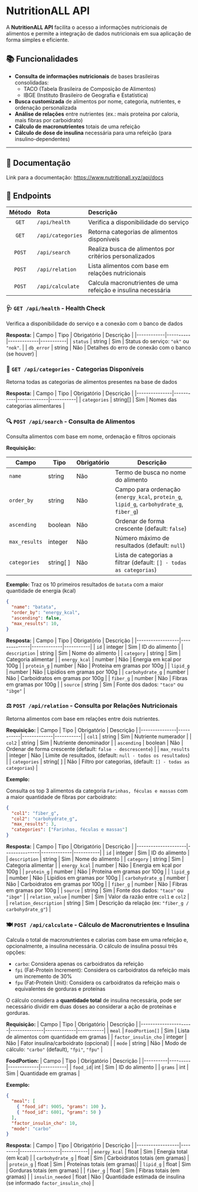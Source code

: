 # NutritionALL API

A **NutritionALL API** facilita o acesso a informações nutricionais de alimentos e permite a integração de dados nutricionais em sua aplicação de forma simples e eficiente.

## 📚 Funcionalidades

- **Consulta de informações nutricionais** de bases brasileiras consolidadas:
  - TACO (Tabela Brasileira de Composição de Alimentos)
  - IBGE (Instituto Brasileiro de Geografia e Estatística)
- **Busca customizada** de alimentos por nome, categoria, nutrientes, e ordenação personalizada
- **Análise de relações** entre nutrientes (ex.: mais proteína por caloria, mais fibras por carboidrato)
- **Cálculo de macronutrientes** totais de uma refeição
- **Cálculo de dose de insulina** necessária para uma refeição (para insulino-dependentes)

---

## 📄 Documentação

Link para a documentação: https://www.nutritionall.xyz/api/docs 

## 🔗 Endpoints

| Método | Rota                      | Descrição |
|:------:|:---------------------------|:----------|
| `GET`  | `/api/health`               | Verifica a disponibilidade do serviço |
| `GET`  | `/api/categories`           | Retorna categorias de alimentos disponíveis |
| `POST` | `/api/search`               | Realiza busca de alimentos por critérios personalizados |
| `POST` | `/api/relation`             | Lista alimentos com base em relações nutricionais |
| `POST` | `/api/calculate`     | Calcula macronutrientes de uma refeição e insulina necessária |



### 🩺 `GET /api/health` - Health Check

Verifica a disponibilidade do serviço e a conexão com o banco de dados


**Resposta:**
| Campo      | Tipo     | Obrigatório | Descrição |
|------------|----------|-------------|-----------|
| `status`   | string   | Sim         | Status do serviço: `"ok"` ou `"nok"`. |
| `db_error` | string | Não     | Detalhes do erro de conexão com o banco (se houver) |


### 📂 `GET /api/categories` - Categorias Disponíveis

Retorna todas as categorias de alimentos presentes na base de dados


**Resposta:**
| Campo         | Tipo      | Obrigatório | Descrição |
|---------------|-----------|-------------|-----------|
| `categories`  | string[]  | Sim         | Nomes das categorias alimentares |


### 🔍 `POST /api/search` - Consulta de Alimentos

Consulta alimentos com base em nome, ordenação e filtros opcionais



**Requisição:**

| Campo         | Tipo               | Obrigatório | Descrição |
|---------------|--------------------|-------------|-----------|
| `name`        | string      | Não         | Termo de busca no nome do alimento |
| `order_by`    | string             | Não         | Campo para ordenação (`energy_kcal`, `protein_g`, `lipid_g`, `carbohydrate_g`, `fiber_g`) |
| `ascending`   | boolean            | Não         | Ordenar de forma crescente (default: `false`) |
| `max_results` | integer     | Não         | Número máximo de resultados (default: `null`) |
| `categories`  | string[ ]           | Não         | Lista de categorias a filtrar (default: `[] - todas as categorias`) |

**Exemplo:**
Traz os 10 primeiros resultados de `batata` com a maior quantidade de energia (kcal) 
```json
{
  "name": "batata",
  "order_by": "energy_kcal",
  "ascending": false,
  "max_results": 10,
}
```

**Resposta:**
| Campo            | Tipo         | Obrigatório | Descrição |
|------------------|--------------|-------------|-----------|
| `id`             | integer      | Sim         | ID do alimento |
| `description`    | string       | Sim         | Nome do alimento |
| `category`       | string       | Sim         | Categoria alimentar |
| `energy_kcal`    | number       | Não         | Energia em kcal por 100g |
| `protein_g`      | number       | Não         | Proteína em gramas por 100g |
| `lipid_g`        | number       | Não         | Lipídios em gramas por 100g |
| `carbohydrate_g` | number       | Não         | Carboidratos em gramas por 100g |
| `fiber_g`        | number       | Não         | Fibras em gramas por 100g |
| `source`         | string       | Sim         | Fonte dos dados: `"taco"` ou `"ibge"` |

### ⚖️ `POST /api/relation` -  Consulta por Relações Nutricionais

Retorna alimentos com base em relações entre dois nutrientes.

**Requisição:**
| Campo         | Tipo      | Obrigatório | Descrição |
|---------------|-----------|-------------|-----------|
| `col1`        | string    | Sim         | Nutriente numerador |
| `col2`        | string    | Sim         | Nutriente denominador |
| `ascending`   | boolean   | Não         | Ordenar de forma crescente (default: `false - descrescente`) |
| `max_results` | integer   | Não         | Limite de resultados, (default: `null - todos os resultados`) |
| `categories`  | string[ ]  | Não         | Filtro por categorias, (default: `[] - todas as categorias`) |

**Exemplo:**

Consulta os top 3 alimentos da categoria `Farinhas, féculas e massas` com a maior quantidade de fibras por carboidrato:
```json
{
  "col1": "fiber_g",
  "col2": "carbohydrate_g",
  "max_results": 3,
  "categories": ["Farinhas, féculas e massas"]
}
```

**Resposta:**
| Campo               | Tipo          | Obrigatório | Descrição |
|---------------------|---------------|-------------|-----------|
| `id`             | integer      | Sim         | ID do alimento |
| `description`    | string       | Sim         | Nome do alimento |
| `category`       | string       | Sim         | Categoria alimentar |
| `energy_kcal`    | number       | Não         | Energia em kcal por 100g |
| `protein_g`      | number       | Não         | Proteína em gramas por 100g |
| `lipid_g`        | number       | Não         | Lipídios em gramas por 100g |
| `carbohydrate_g` | number       | Não         | Carboidratos em gramas por 100g |
| `fiber_g`        | number       | Não         | Fibras em gramas por 100g |
| `source`         | string       | Sim         | Fonte dos dados: `"taco"` ou `"ibge"` |
| `relation_value`        | number        | Sim         | Valor da razão entre `col1` e `col2` |
| `relation_description`  | string     | Sim         | Descrição da relação (ex: `"fiber_g / carbohydrate_g"`) |

### 🍽️ `POST /api/calculate` - Cálculo de Macronutrientes e Insulina

Calcula o total de macronutrientes e calorias com base em uma refeição e, opcionalmente, a insulina necessária.
O cálculo de insulina possui três opções: 

* `carbo`: Considera apenas os carboidratos da refeição 
* `fpi` (Fat-Protein Increment): Considera os carboidratos da refeição mais um incremento de 30% 
* `fpu` (Fat-Protein Unit): Considera os carboidratos da refeição mais o equivalentes de gorduras e proteínas 

O cálculo considera a **quantidade total** de insulina necessária, pode ser necessário dividir em duas doses ao considerar a ação de proteínas e gorduras.


**Requisição:**
| Campo                | Tipo         | Obrigatório | Descrição |
|----------------------|--------------|-------------|-----------|
| `meal`               | `FoodPortion[]` | Sim      | Lista de alimentos com quantidade em gramas |
| `factor_insulin_cho` | integer      | Não         | Fator insulina/carboidrato (opcional) |
| `mode`               | string       | Não         | Modo de cálculo: `"carbo"` (default), `"fpi"`, `"fpu"` |

**FoodPortion:**
| Campo    | Tipo    | Obrigatório | Descrição |
|----------|---------|-------------|-----------|
| `food_id`| int | Sim         | ID do alimento |
| `grams`  | int | Sim         | Quantidade em gramas |

**Exemplo:**
```json
{
  "meal": [
    { "food_id": 9005, "grams": 100 },
    { "food_id": 6801, "grams": 50 }
  ],
  "factor_insulin_cho": 10,
  "mode": "carbo"
}
```

**Resposta:**
| Campo            | Tipo    | Obrigatório     | Descrição |
|------------------|---------|-----------------|-----------|
| `energy_kcal`    | float   | Sim    | Energia total (em kcal) |
| `carbohydrate_g` | float   | Sim    | Carboidratos totais (em gramas) |
| `protein_g`      | float   | Sim    | Proteínas totais (em gramas)|
| `lipid_g`        | float   | Sim    | Gorduras totais (em gramas) |
| `fiber_g`        | float   | Sim    | Fibras totais (em gramas) |
| `insulin_needed` | float   | Não    | Quantidade estimada de insulina (se informado `factor_insulin_cho`) |

